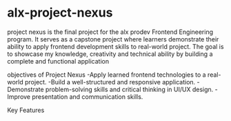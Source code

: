 # alx-project-nexus
project nexus is the final project for the alx prodev Frontend Engineering program. It serves as a capstone project where learners demonstrate their ability to apply frontend development skills to real-world project. The goal is to showcase  my knowledge, creativity and technical ability by building a complete and functional application

objectives of Project Nexus
-Apply learned frontend technologies to a real-world project.
-Build a well-structured and responsive application.
-Demonstrate problem-solving skills and critical thinking in UI/UX design.
-Improve presentation and communication skills.

Key Features


